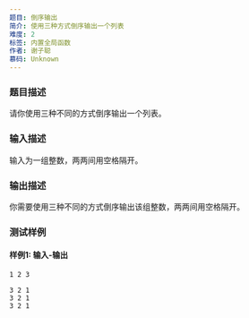 ```yaml
---
题目: 倒序输出
简介: 使用三种方式倒序输出一个列表
难度: 2
标签: 内置全局函数
作者: 谢子聪
慕码: Unknown
---
```


### 题目描述

请你使用三种不同的方式倒序输出一个列表。

### 输入描述

输入为一组整数，两两间用空格隔开。

### 输出描述

你需要使用三种不同的方式倒序输出该组整数，两两间用空格隔开。

### 测试样例

#### 样例1: 输入-输出

```
1 2 3
```

```
3 2 1
3 2 1
3 2 1
```

